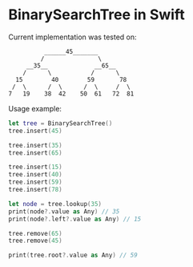 # BinarySearchTree in Swift

Current implementation was tested on:

```
          ______45_______
         /               \
     __35__             __65__
    /      \           /      \
  15        40        59       78
 /  \      /  \      /  \     /  \
7   19    38  42    50  61   72  81
```

Usage example:

```swift
let tree = BinarySearchTree()
tree.insert(45)

tree.insert(35)
tree.insert(65)

tree.insert(15)
tree.insert(40)
tree.insert(59)
tree.insert(78)

let node = tree.lookup(35)
print(node?.value as Any) // 35
print(node?.left?.value as Any) // 15

tree.remove(65)
tree.remove(45)

print(tree.root?.value as Any) // 59
```

